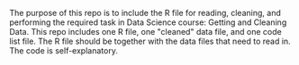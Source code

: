 The purpose of this repo is to include the R file for reading, cleaning, and performing the required task in Data Science course: Getting and Cleaning Data. 
This repo includes one R file, one "cleaned" data file, and one code list file. The R file should be together with the data files that need to read in. The code is self-explanatory. 
